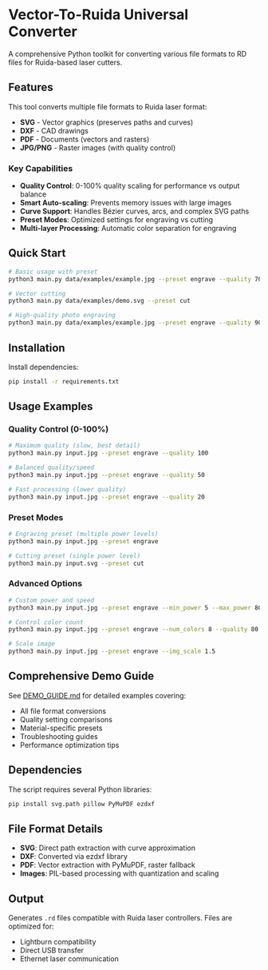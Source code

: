 # Vector-To-Ruida Universal Converter

A comprehensive Python toolkit for converting various file formats to RD files for Ruida-based laser cutters.

## Features

This tool converts multiple file formats to Ruida laser format:
- **SVG** - Vector graphics (preserves paths and curves)
- **DXF** - CAD drawings  
- **PDF** - Documents (vectors and rasters)
- **JPG/PNG** - Raster images (with quality control)

### Key Capabilities
- **Quality Control**: 0-100% quality scaling for performance vs output balance
- **Smart Auto-scaling**: Prevents memory issues with large images
- **Curve Support**: Handles Bézier curves, arcs, and complex SVG paths
- **Preset Modes**: Optimized settings for engraving vs cutting
- **Multi-layer Processing**: Automatic color separation for engraving

## Quick Start

```bash
# Basic usage with preset
python3 main.py data/examples/example.jpg --preset engrave --quality 70

# Vector cutting
python3 main.py data/examples/demo.svg --preset cut

# High-quality photo engraving
python3 main.py data/examples/example.jpg --preset engrave --quality 90 --num_colors 10
```

## Installation

Install dependencies:
```bash
pip install -r requirements.txt
```

## Usage Examples

### Quality Control (0-100%)
```bash
# Maximum quality (slow, best detail)
python3 main.py input.jpg --preset engrave --quality 100

# Balanced quality/speed
python3 main.py input.jpg --preset engrave --quality 50  

# Fast processing (lower quality)
python3 main.py input.jpg --preset engrave --quality 20
```

### Preset Modes
```bash
# Engraving preset (multiple power levels)
python3 main.py input.jpg --preset engrave

# Cutting preset (single power level)  
python3 main.py input.svg --preset cut
```

### Advanced Options
```bash
# Custom power and speed
python3 main.py input.jpg --preset engrave --min_power 5 --max_power 80 --speed 400

# Control color count
python3 main.py input.jpg --preset engrave --num_colors 8 --quality 80

# Scale image
python3 main.py input.jpg --preset engrave --img_scale 1.5
```

## Comprehensive Demo Guide

See [DEMO_GUIDE.md](DEMO_GUIDE.md) for detailed examples covering:
- All file format conversions
- Quality setting comparisons  
- Material-specific presets
- Troubleshooting guides
- Performance optimization tips

## Dependencies

The script requires several Python libraries:
```bash
pip install svg.path pillow PyMuPDF ezdxf
```

## File Format Details

- **SVG**: Direct path extraction with curve approximation
- **DXF**: Converted via ezdxf library  
- **PDF**: Vector extraction with PyMuPDF, raster fallback
- **Images**: PIL-based processing with quantization and scaling

## Output

Generates `.rd` files compatible with Ruida laser controllers. Files are optimized for:
- Lightburn compatibility
- Direct USB transfer
- Ethernet laser communication

